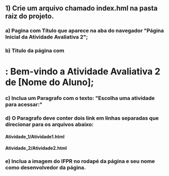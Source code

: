 ## 1) Crie um arquivo chamado index.hml na pasta raiz do projeto.
### a) Pagina com Título que aparece na aba do navegador "Página Inicial da Atividade Avaliativa 2";
### b) Titulo da página com <h1>: Bem-vindo a Atividade Avaliativa 2 de [Nome do Aluno];
### c) Inclua um Paragrafo com o texto: "Escolha uma atividade para acessar:"
### d) O Paragrafo deve conter dois link em linhas separadas que direcionar para os arquivos abaixo:
#### Atividade_1/Atividade1.html
#### Atividade_2/Atividade2.html
### e) Inclua a imagem do IFPR no rodapé da página e seu nome como desenvolvedor da página.

